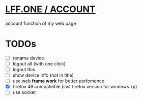 # [LFF.ONE / ACCOUNT](https://lff.one/account)
account function of my web page

# TODOs

- [ ] rename device
- [ ] logout all (with one click)
- [ ] logout this
- [ ] show device info (not in title)
- [ ] use web **frame work** for better perfomence
- [x] firefox 48 compatieble (last firefox version for windows xp)
- [ ] use socket
